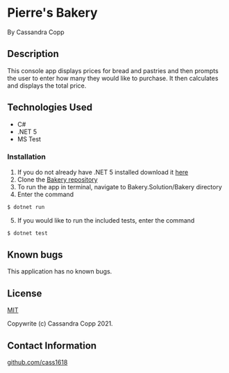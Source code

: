 # Pierre's Bakery

By Cassandra Copp

## Description

This console app displays prices for bread and pastries and then prompts the user to enter how many they would like to purchase.  It then calculates and displays the total price.

## Technologies Used

* C#
* .NET 5
* MS Test

### Installation
1. If you do not already have .NET 5 installed download it [here](https://dotnet.microsoft.com/download/dotnet/5.0)
1. Clone the [Bakery repository](https://github.com/cass1618/Bakery) 
1. To run the app in terminal, navigate to Bakery.Solution/Bakery directory
1. Enter the command
```cs
$ dotnet run
```
5. If you would like to run the included tests, enter the command
```cs
$ dotnet test
```


## Known bugs

This application has no known bugs.

## License

[MIT](https://opensource.org/licenses/MIT)

Copywrite (c) Cassandra Copp 2021.

## Contact Information

[github.com/cass1618](http://github.com/cass1618)